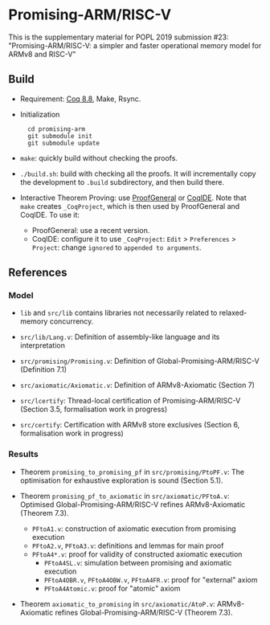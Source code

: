 # Promising-ARM/RISC-V

This is the supplementary material for POPL 2019 submission #23: "Promising-ARM/RISC-V: a simpler and faster operational memory model for ARMv8 and RISC-V"

## Build

- Requirement: [Coq 8.8](https://coq.inria.fr/download), Make, Rsync.

- Initialization

        cd promising-arm
        git submodule init
        git submodule update

- `make`: quickly build without checking the proofs.

- `./build.sh`: build with checking all the proofs.  It will incrementally copy the development to `.build` subdirectory, and then build there.

- Interactive Theorem Proving: use [ProofGeneral](https://proofgeneral.github.io/) or [CoqIDE](https://coq.inria.fr/download).
  Note that `make` creates `_CoqProject`, which is then used by ProofGeneral and CoqIDE. To use it:
    + ProofGeneral: use a recent version.
    + CoqIDE: configure it to use `_CoqProject`: `Edit` > `Preferences` > `Project`: change `ignored` to `appended to arguments`.

## References

### Model

- `lib` and `src/lib` contains libraries not necessarily related to relaxed-memory concurrency.

- `src/lib/Lang.v`: Definition of assembly-like language and its interpretation

- `src/promising/Promising.v`: Definition of Global-Promising-ARM/RISC-V (Definition 7.1)

- `src/axiomatic/Axiomatic.v`: Definition of ARMv8-Axiomatic (Section 7)

- `src/lcertify`: Thread-local certification of Promising-ARM/RISC-V (Section 3.5, formalisation work in progress)

- `src/certify`: Certification with ARMv8 store exclusives (Section 6, formalisation work in progress)

### Results

- Theorem `promising_to_promising_pf` in `src/promising/PtoPF.v`:
  The optimisation for exhaustive exploration is sound (Section 5.1).

- Theorem `promising_pf_to_axiomatic` in `src/axiomatic/PFtoA.v`:
  Optimised Global-Promising-ARM/RISC-V refines ARMv8-Axiomatic (Theorem 7.3).

    + `PFtoA1.v`: construction of axiomatic execution from promising execution
    + `PFtoA2.v`, `PFtoA3.v`: definitions and lemmas for main proof
    + `PFtoA4*.v`: proof for validity of constructed axiomatic execution
        * `PFtoA4SL.v`: simulation between promising and axiomatic execution
        * `PFtoA4OBR.v`, `PFtoA4OBW.v`, `PFtoA4FR.v`: proof for "external" axiom
        * `PFtoA4Atomic.v`: proof for "atomic" axiom

- Theorem `axiomatic_to_promising` in `src/axiomatic/AtoP.v`:
  ARMv8-Axiomatic refines Global-Promising-ARM/RISC-V (Theorem 7.3).
